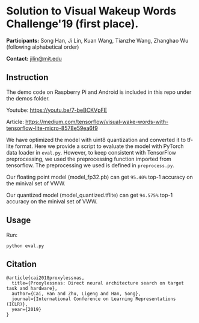 # Solution to Visual Wakeup Words Challenge'19 (first place). 

**Participants:** Song Han, Ji Lin, Kuan Wang, Tianzhe Wang, Zhanghao Wu (following alphabetical order)

**Contact:** jilin@mit.edu

## Instruction
The demo code on Raspberry Pi and Android is included in this repo under the demos folder. 

Youtube: https://youtu.be/7-beBCKVpFE

Article: https://medium.com/tensorflow/visual-wake-words-with-tensorflow-lite-micro-8578e59ea6f9

We have optimized the model with uint8 quantization and converted it to tf-lite format. Here we provide a script to evaluate the model with PyTorch data loader in `eval.py`. However, to keep consistent with TensorFlow preprocessing, we used the preprocessing function imported from tensorflow. The preprocessing we used is defined in `preprocess.py`.

Our floating point model (model_fp32.pb) can get `95.40%` top-1 accuracy on the minival set of VWW.

Our quantized model (model_quantized.tflite) can get `94.575%` top-1 accuracy on the minival set of VWW.


## Usage

Run:

```
python eval.py
```

## Citation
```
@article{cai2018proxylessnas,
  title={Proxylessnas: Direct neural architecture search on target task and hardware},
  author={Cai, Han and Zhu, Ligeng and Han, Song},
  journal={International Conference on Learning Representations (ICLR)},
  year={2019}
}
```
